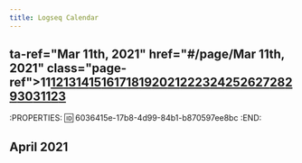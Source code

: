 ```yaml
---
title: Logseq Calendar
---
```


## ta-ref="Mar 11th, 2021" href="#/page/Mar 11th, 2021" class="page-ref">11</a></td><td><a data-ref="Mar 12th, 2021" href="#/page/Mar 12th, 2021" class="page-ref">12</a></td><td><a data-ref="Mar 13th, 2021" href="#/page/Mar 13th, 2021" class="page-ref">13</a></td></tr><tr><td><a data-ref="Mar 14th, 2021" href="#/page/Mar 14th, 2021" class="page-ref">14</a></td><td><a data-ref="Mar 15th, 2021" href="#/page/Mar 15th, 2021" class="page-ref">15</a></td><td><a data-ref="Mar 16th, 2021" href="#/page/Mar 16th, 2021" class="page-ref">16</a></td><td><a data-ref="Mar 17th, 2021" href="#/page/Mar 17th, 2021" class="page-ref">17</a></td><td><a data-ref="Mar 18th, 2021" href="#/page/Mar 18th, 2021" class="page-ref">18</a></td><td><a data-ref="Mar 19th, 2021" href="#/page/Mar 19th, 2021" class="page-ref">19</a></td><td><a data-ref="Mar 20th, 2021" href="#/page/Mar 20th, 2021" class="page-ref">20</a></td></tr><tr><td><a data-ref="Mar 21st, 2021" href="#/page/Mar 21st, 2021" class="page-ref">21</a></td><td><a data-ref="Mar 22nd, 2021" href="#/page/Mar 22nd, 2021" class="page-ref">22</a></td><td><a data-ref="Mar 23rd, 2021" href="#/page/Mar 23rd, 2021" class="page-ref">23</a></td><td><a data-ref="Mar 24th, 2021" href="#/page/Mar 24th, 2021" class="page-ref">24</a></td><td><a data-ref="Mar 25th, 2021" href="#/page/Mar 25th, 2021" class="page-ref">25</a></td><td><a data-ref="Mar 26th, 2021" href="#/page/Mar 26th, 2021" class="page-ref">26</a></td><td><a data-ref="Mar 27th, 2021" href="#/page/Mar 27th, 2021" class="page-ref">27</a></td></tr><tr><td><a data-ref="Mar 28th, 2021" href="#/page/Mar 28th, 2021" class="page-ref">28</a></td><td><a data-ref="Mar 29th, 2021" href="#/page/Mar 29th, 2021" class="page-ref">29</a></td><td><a data-ref="Mar 30th, 2021" href="#/page/Mar 30th, 2021" class="page-ref">30</a></td><td><a data-ref="Mar 31st, 2021" href="#/page/Mar 31st, 2021" class="page-ref">31</a></td><td class="outofmonth"><a data-ref="Apr 1st, 2021" href="#/page/Apr 1st, 2021" class="page-ref">1</a></td><td class="outofmonth"><a data-ref="Apr 2nd, 2021" href="#/page/Apr 2nd, 2021" class="page-ref">2</a></td><td class="outofmonth"><a data-ref="Apr 3rd, 2021" href="#/page/Apr 3rd, 2021" class="page-ref">3</a></td></tr></tbody></table></div>
:PROPERTIES:
:id: 6036415e-17b8-4d99-84b1-b870597ee8bc
:END:

<div class="logseq-tools-calendar"><h2>April 2021</h2>
